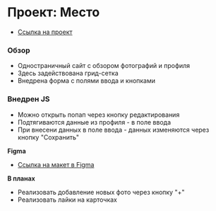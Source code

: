 # Проект: Место

* [Ссылка на проект](https://ghoston-91.github.io/mesto_ghoston/index.html)

### Обзор

* Одностраничный сайт с обзором фотографий и профиля
* Здесь задействована грид-сетка
* Внедрена форма с полями ввода и кнопками

### Внедрен JS

* Можно открыть попап через кнопку редактирования
* Подтягиваются данные из профиля - в поле ввода
* При внесени данных в поле ввода - данных изменяются через кнопку "Сохранить"

**Figma**

* [Ссылка на макет в Figma](https://www.figma.com/file/2cn9N9jSkmxD84oJik7xL7/JavaScript.-Sprint-4?node-id=0%3A1)

**В планах**

* Реализовать добавление новых фото через кнопку "+"
* Реализовать лайки на карточках

